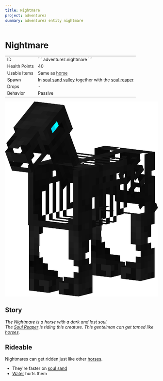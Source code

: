 ```yaml
---
title: Nightmare
project: adventurez
summary: adventurez entity nightmare
---
```

# Nightmare
<div class="combi">
<div class="divthing">
<table class="tablething">
    <tbody>
        <tr>
            <td class="first-column">ID</td>
            <td class="second-column">
            ```
            adventurez:nightmare
            ```
            </td>
        </tr>
        <tr id="linear-top">
            <td class="first-column">Health Points</td>
            <td class="second-column">40</td>
        </tr>
        <tr id="linear-top">
            <td class="first-column">Usable Items</td>
            <td class="second-column">Same as <a href="https://minecraft.fandom.com/wiki/Horse" target="_blank">horse</a></td>
        </tr>
        <tr id="linear-top">
            <td class="first-column">Spawn</td>
            <td class="second-column">In <a href="https://minecraft.fandom.com/wiki/Soul_Sand_Valley" target="_blank">soul sand valley</a> together with the <a href="../Soul_Reaper/">soul reaper</a></td>
        </tr>
        <tr id="linear-top">
            <td class="first-column">Drops</td>
            <td class="second-column">-</td>
        </tr>
        <tr id="linear-top">
            <td class="first-column">Behavior</td>
            <td class="second-column">Passive</td>
        </tr>
    </tbody>
</table>
</div>
<div class="div-img-center">
<img src="../../../../assets/adventurez/entities/nightmare.png" loading="lazy" />
</div>
</div>

## Story

*The Nightmare is a horse with a dark and lost soul.*  
*The <a href="../Soul_Reaper/">Soul Reaper</a> is riding this creature.*
*This gentelman can get tamed like <a href="https://minecraft.fandom.com/wiki/Horse" target="_blank">horses</a>.*

## Rideable

Nightmares can get ridden just like other <a href="https://minecraft.fandom.com/wiki/Horse" target="_blank">horses</a>.

* They're faster on <a href="https://minecraft.fandom.com/wiki/Soul_Sand" target="_blank">soul sand</a>
* <a href="https://minecraft.fandom.com/wiki/Water" target="_blank">Water</a> hurts them